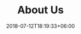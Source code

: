 ---
title: "About Us"
date: 2018-07-12T18:19:33+06:00
heading: "I'm Pete, a Tucsonan passionate about bringing your broken stuff back to life."
description: "I specialize in repairing those broken items that others won't even attempt, like small appliances, gadets, you name it. My priority is helping you, at a price you deem worthy. If you want to practice transparent generosity, donate what you feel my service was worth. If you want an up front price, I'll make sure it's less than the cost of a replacement. Don't think I'll repair your item? Just ask. My background is in mechanical engineering, robotics software and controls, avionics, and web development."
expertise_title: "Expertise"
expertise_sectors: ["General Diagnosis & Repair", "Small Appliances", "Kitchen Appliances", "Consumer Electronics", "Gadgets", "Items Others Won't Tackle", "Robots"]
---